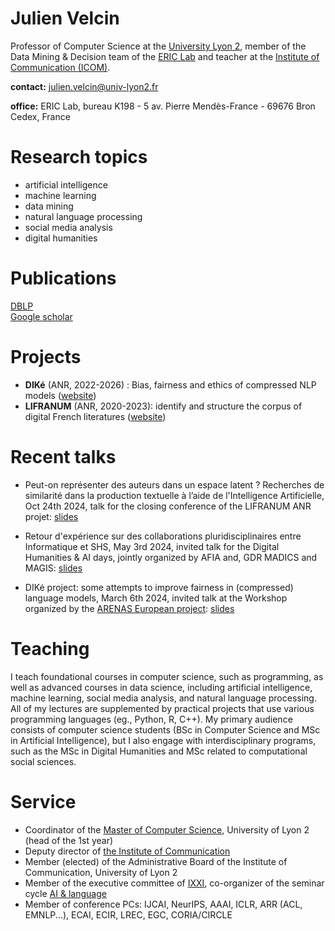 # Julien Velcin

Professor of Computer Science at the [University Lyon 2](https://www.univ-lyon2.fr), member of the Data Mining & Decision team of the [ERIC Lab](https://eric.msh-lse.fr/en/) and teacher at the [Institute of Communication (ICOM)](https://icom.univ-lyon2.fr).

**contact:** julien.velcin@univ-lyon2.fr   
<!-- **phone:** (0) 478 772 414 - fax: (0) 478 772 375   -->
**office:** ERIC Lab, bureau K198 - 5 av. Pierre Mendès-France - 69676 Bron Cedex, France   

# Research topics

- artificial intelligence
- machine learning
- data mining
- natural language processing
- social media analysis
- digital humanities

# Publications

[DBLP](https://dblp.org/pid/87/1950.html)   
[Google scholar](https://scholar.google.fr/citations?user=_ZreLBMAAAAJ&hl=en)

# Projects

- **DIKé** (ANR, 2022-2026) : Bias, fairness and ethics of compressed NLP models ([website](http://www.anr-dike.fr/))
- **LIFRANUM** (ANR, 2020-2023): identify and structure the corpus of digital French literatures ([website](https://projet-lifranum.univ-lyon3.fr/projet))

# Recent talks

- Peut-on représenter des auteurs dans un espace latent ? Recherches de similarité dans la production textuelle à l’aide de l'Intelligence Artificielle, Oct 24th 2024, talk for the closing conference of the LIFRANUM ANR projet: [slides](https://velcin.github.io/talks/pres-LIFRANUM.pdf)

- Retour d'expérience sur des collaborations pluridisciplinaires entre Informatique et SHS, May 3rd 2024, invited talk for the Digital Humanities & AI days, jointly organized by AFIA and, GDR MADICS and MAGIS: [slides](https://velcin.github.io/talks/pres-AFIA.pdf)

- DIKé project: some attempts to improve fairness in (compressed) language models, March 6th 2024, invited talk at the Workshop organized by the [ARENAS European project](https://arenasproject.eu): [slides](https://velcin.github.io/talks/talk-arenas.pdf)

# Teaching

I teach foundational courses in computer science, such as programming, as well as advanced courses in data science, including artificial intelligence, machine learning, social media analysis, and natural language processing. All of my lectures are supplemented by practical projects that use various programming languages (eg., Python, R, C++). My primary audience consists of computer science students (BSc in Computer Science and MSc in Artificial Intelligence), but I also engage with interdisciplinary programs, such as the MSc in Digital Humanities and MSc related to computational social sciences.

# Service

- Coordinator of the [Master of Computer Science](https://icom.univ-lyon2.fr/formation/filiere-informatique-statistique), University of Lyon 2 (head of the 1st year)
- Deputy director of [the Institute of Communication](https://icom.univ-lyon2.fr)
- Member (elected) of the Administrative Board of the Institute of Communication, University of Lyon 2
- Member of the executive committee of [IXXI](http://www.ixxi.fr), co-organizer of the seminar cycle [AI & language](http://www.ixxi.fr/seminaires/cycles-de-seminaires/intelligence-artificielle-et-langage?set_language=en&cl=en)
- Member of conference PCs: IJCAI, NeurIPS, AAAI, ICLR, ARR (ACL, EMNLP...), ECAI, ECIR, LREC, EGC, CORIA/CIRCLE
